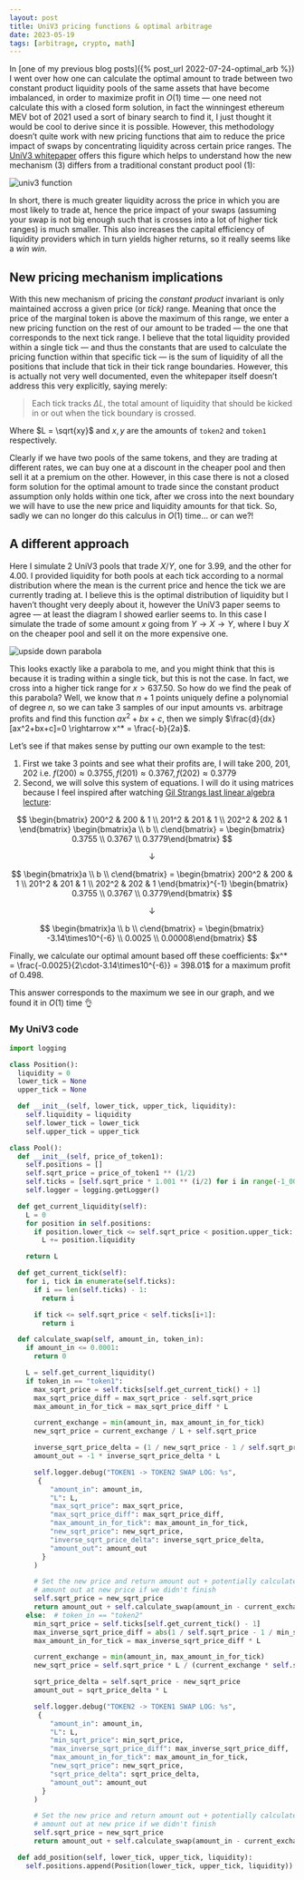 ```yaml
---
layout: post
title: UniV3 pricing functions & optimal arbitrage
date: 2023-05-19
tags: [arbitrage, crypto, math]
---
```


In [one of my previous blog posts]({% post_url 2022-07-24-optimal_arb %}) I went over how one can calculate the optimal amount to trade between two constant product liquidity pools of the same assets that have become imbalanced, in order to maximize profit in $O(1)$ time — one need not calculate this with a closed form solution, in fact the winningest ethereum MEV bot of 2021 used a sort of binary search to find it, I just thought it would be cool to derive since it is possible. However, this methodology doesn’t quite work with new pricing functions that aim to reduce the price impact of swaps by concentrating liquidity across certain price ranges. The [UniV3 whitepaper](https://uniswap.org/whitepaper-v3.pdf) offers this figure which helps to understand how the new mechanism (3) differs from a traditional constant product pool (1):

![univ3 function](/images/univ3_function.png)

In short, there is much greater liquidity across the price in which you are most likely to trade at, hence the price impact of your swaps (assuming your swap is not big enough such that is crosses into a lot of higher tick ranges) is much smaller. This also increases the capital efficiency of liquidity providers which in turn yields higher returns, so it really seems like a _win win_.

## New pricing mechanism implications

With this new mechanism of pricing the _constant product_ invariant is only maintained accross a given price (or _tick)_ range. Meaning that once the price of the marginal token is above the maximum of this range, we enter a new pricing function on the rest of our amount to be traded — the one that corresponds to the next tick range. I believe that the total liquidity provided within a single tick — and thus the constants that are used to calculate the pricing function within that specific tick — is the sum of liquidity of all the positions that include that tick in their tick range boundaries. However, this is actually not very well documented, even the whitepaper itself doesn’t address this very explicitly, saying merely:

> Each tick tracks $\Delta L$, the total amount of liquidity that should be kicked in or out when the tick boundary is crossed.

Where $L = \sqrt{xy}$ and $x, y$ are the amounts of `token2` and `token1` respectively.

Clearly if we have two pools of the same tokens, and they are trading at different rates, we can buy one at a discount in the cheaper pool and then sell it at a premium on the other. However, in this case there is not a closed form solution for the optimal amount to trade since the constant product assumption only holds within one tick, after we cross into the next boundary we will have to use the new price and liquidity amounts for that tick. So, sadly we can no longer do this calculus in $O(1)$ time… or can we?!

## A different approach

Here I simulate 2 UniV3 pools that trade $X/Y$, one for 3.99, and the other for 4.00. I provided liquidity for both pools at each tick according to a normal distribution where the mean is the current price and hence the tick we are currently trading at. I believe this is the optimal distribution of liquidity but I haven’t thought very deeply about it, however the UniV3 paper seems to agree — at least the diagram I showed earlier seems to. In this case I simulate the trade of some amount $x$ going from $Y \rightarrow X \rightarrow Y$, where I buy $X$ on the cheaper pool and sell it on the more expensive one.

![upside down parabola](/images/univ3_curve.png)

This looks exactly like a parabola to me, and you might think that this is because it is trading within a single tick, but this is not the case. In fact, we cross into a higher tick range for $x > 637.50$. So how do we find the peak of this parabola? Well, we know that $n+1$ points uniquely define a polynomial of degree $n$, so we can take 3 samples of our input amounts vs. arbitrage profits and find this function $ax^2+bx+c$, then we simply $\frac{d}{dx}[ax^2+bx+c]=0 \rightarrow x^* = \frac{-b}{2a}$.

Let’s see if that makes sense by putting our own example to the test:

1. First we take 3 points and see what their profits are, I will take 200, 201, 202 i.e. $f(200) \approx 0.3755, f(201)\approx 0.3767, f(202)\approx 0.3779$
2. Second, we will solve this system of equations. I will do it using matrices because I feel inspired after watching [Gil Strangs last linear algebra lecture](https://www.youtube.com/watch?v=lUUte2o2Sn8):

$$
\begin{bmatrix} 200^2 & 200 & 1 \\ 201^2 & 201 & 1 \\ 202^2 & 202 & 1 \end{bmatrix} \begin{bmatrix}a \\ b \\ c\end{bmatrix} = \begin{bmatrix} 0.3755 \\ 0.3767 \\ 0.3779\end{bmatrix}
$$

$$\downarrow$$

$$
\begin{bmatrix}a \\ b \\ c\end{bmatrix} = \begin{bmatrix} 200^2 & 200 & 1 \\ 201^2 & 201 & 1 \\ 202^2 & 202 & 1 \end{bmatrix}^{-1} \begin{bmatrix} 0.3755 \\ 0.3767 \\ 0.3779\end{bmatrix}
$$

$$\downarrow$$

$$
\begin{bmatrix}a \\ b \\ c\end{bmatrix} = \begin{bmatrix} -3.14\times10^{-6} \\ 0.0025 \\ 0.00008\end{bmatrix}
$$

Finally, we calculate our optimal amount based off these coefficients: $x^* = \frac{-0.0025}{2\cdot-3.14\times10^{-6}} = 398.01$ for a maximum profit of $0.498$.

This answer corresponds to the maximum we see in our graph, and we found it in $O(1)$ time 👌

### My UniV3 code

```python
import logging

class Position():
  liquidity = 0
  lower_tick = None
  upper_tick = None

  def __init__(self, lower_tick, upper_tick, liquidity):
    self.liquidity = liquidity
    self.lower_tick = lower_tick
    self.upper_tick = upper_tick

class Pool():
  def __init__(self, price_of_token1):
    self.positions = []
    self.sqrt_price = price_of_token1 ** (1/2)
    self.ticks = [self.sqrt_price * 1.001 ** (i/2) for i in range(-1_000, 1_001, 2)]
    self.logger = logging.getLogger()

  def get_current_liquidity(self):
    L = 0
    for position in self.positions:
      if position.lower_tick <= self.sqrt_price < position.upper_tick:
        L += position.liquidity

    return L

  def get_current_tick(self):
    for i, tick in enumerate(self.ticks):
      if i == len(self.ticks) - 1:
        return i

      if tick <= self.sqrt_price < self.ticks[i+1]:
        return i

  def calculate_swap(self, amount_in, token_in):
    if amount_in <= 0.0001:
      return 0

    L = self.get_current_liquidity()
    if token_in == "token1":
      max_sqrt_price = self.ticks[self.get_current_tick() + 1]
      max_sqrt_price_diff = max_sqrt_price - self.sqrt_price
      max_amount_in_for_tick = max_sqrt_price_diff * L

      current_exchange = min(amount_in, max_amount_in_for_tick)
      new_sqrt_price = current_exchange / L + self.sqrt_price

      inverse_sqrt_price_delta = (1 / new_sqrt_price - 1 / self.sqrt_price)
      amount_out = -1 * inverse_sqrt_price_delta * L

      self.logger.debug("TOKEN1 -> TOKEN2 SWAP LOG: %s",
       {
          "amount_in": amount_in,
          "L": L,
          "max_sqrt_price": max_sqrt_price,
          "max_sqrt_price_diff": max_sqrt_price_diff,
          "max_amount_in_for_tick": max_amount_in_for_tick,
          "new_sqrt_price": new_sqrt_price,
          "inverse_sqrt_price_delta": inverse_sqrt_price_delta,
          "amount_out": amount_out
        }
      )

      # Set the new price and return amount out + potentially calculate rest of
      # amount out at new price if we didn't finish
      self.sqrt_price = new_sqrt_price
      return amount_out + self.calculate_swap(amount_in - current_exchange, token_in)
    else:  # token_in == "token2"
      min_sqrt_price = self.ticks[self.get_current_tick() - 1]
      max_inverse_sqrt_price_diff = abs(1 / self.sqrt_price - 1 / min_sqrt_price)
      max_amount_in_for_tick = max_inverse_sqrt_price_diff * L

      current_exchange = min(amount_in, max_amount_in_for_tick)
      new_sqrt_price = self.sqrt_price * L / (current_exchange * self.sqrt_price + L)

      sqrt_price_delta = self.sqrt_price - new_sqrt_price
      amount_out = sqrt_price_delta * L

      self.logger.debug("TOKEN2 -> TOKEN1 SWAP LOG: %s",
       {
          "amount_in": amount_in,
          "L": L,
          "min_sqrt_price": min_sqrt_price,
          "max_inverse_sqrt_price_diff": max_inverse_sqrt_price_diff,
          "max_amount_in_for_tick": max_amount_in_for_tick,
          "new_sqrt_price": new_sqrt_price,
          "sqrt_price_delta": sqrt_price_delta,
          "amount_out": amount_out
        }
      )

      # Set the new price and return amount out + potentially calculate rest of
      # amount out at new price if we didn't finish
      self.sqrt_price = new_sqrt_price
      return amount_out + self.calculate_swap(amount_in - current_exchange, token_in)

  def add_position(self, lower_tick, upper_tick, liquidity):
    self.positions.append(Position(lower_tick, upper_tick, liquidity))
```

